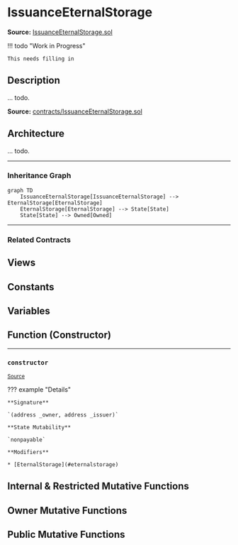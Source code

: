 # IssuanceEternalStorage

**Source:** [IssuanceEternalStorage.sol](https://github.com/Synthetixio/synthetix/blob/master/contracts/IssuanceEternalStorage.sol)


!!! todo "Work in Progress"


    This needs filling in

## Description

... todo.



**Source:** [contracts/IssuanceEternalStorage.sol](https://github.com/Synthetixio/synthetix/tree/develop/contracts/IssuanceEternalStorage.sol)

## Architecture

... todo.


<!--centered-image>
    ![Architecture Graph](../img/graphs/todo-architecture.svg)
</centered-image-->





---
### Inheritance Graph

```mermaid
graph TD
    IssuanceEternalStorage[IssuanceEternalStorage] --> EternalStorage[EternalStorage]
    EternalStorage[EternalStorage] --> State[State]
    State[State] --> Owned[Owned]
```


---
### Related Contracts

## Views

## Constants

## Variables

## Function (Constructor)


---
### `constructor`

<sub>[Source](https://github.com/Synthetixio/synthetix/tree/develop/contracts/IssuanceEternalStorage.sol#L11)</sub>



??? example "Details"

    **Signature**

    `(address _owner, address _issuer)`

    **State Mutability**

    `nonpayable`

    **Modifiers**

    * [EternalStorage](#eternalstorage)

## Internal & Restricted Mutative Functions

## Owner Mutative Functions

## Public Mutative Functions

